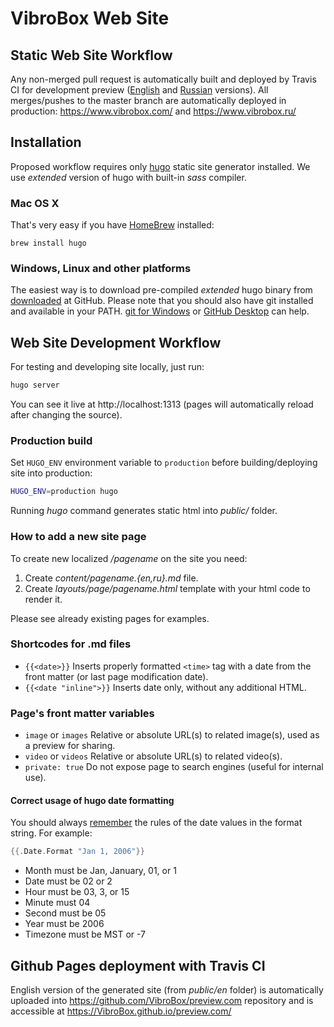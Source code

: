# VibroBox Web Site

## Static Web Site Workflow

Any non-merged pull request is automatically built and deployed by Travis CI for development preview
([English](https://vibrobox.github.io/preview.com/) and [Russian](https://vibrobox.github.io/preview.ru/) versions).
All merges/pushes to the master branch are automatically deployed in production: https://www.vibrobox.com/ and https://www.vibrobox.ru/

## Installation

Proposed workflow requires only [hugo](https://gohugo.io/) static site generator installed. We use *extended* version of hugo with built-in *sass* compiler.

### Mac OS X

That's very easy if you have [HomeBrew](http://brew.sh/) installed:

    brew install hugo

### Windows, Linux and other platforms

The easiest way is to download pre-compiled *extended* hugo binary from [downloaded][Hugo Releases] at GitHub. Please note that you should also have git installed and available in your PATH. [git for Windows](https://git-scm.com/download/win) or [GitHub Desktop](https://desktop.github.com/) can help.

## Web Site Development Workflow

For testing and developing site locally, just run:

```bash
hugo server
```

You can see it live at http://localhost:1313 (pages will automatically reload after changing the source).

### Production build

Set `HUGO_ENV` environment variable to `production` before building/deploying site into production:

```bash
HUGO_ENV=production hugo
```

Running *hugo* command generates static html into *public/* folder.

### How to add a new site page

To create new localized */pagename* on the site you need:

1. Create *content/pagename.{en,ru}.md* file.
2. Create *layouts/page/pagename.html* template with your html code to render it.

Please see already existing pages for examples.

### Shortcodes for .md files

- `{{<date>}}` Inserts properly formatted `<time>` tag with a date from the front matter (or last page modification date).
- `{{<date "inline">}}` Inserts date only, without any additional HTML.

### Page's front matter variables

- `image` or `images` Relative or absolute URL(s) to related image(s), used as a preview for sharing.
- `video` or `videos` Relative or absolute URL(s) to related video(s).
- `private: true` Do not expose page to search engines (useful for internal use).

#### Correct usage of hugo date formatting

You should always [remember](https://www.madboa.com/blog/2016/08/24/hugo-dateformat/) the rules of the date values in the format string. For example:

```go
{{.Date.Format "Jan 1, 2006"}}
```

- Month must be Jan, January, 01, or 1
- Date must be 02 or 2
- Hour must be 03, 3, or 15
- Minute must 04
- Second must be 05
- Year must be 2006
- Timezone must be MST or -7

## Github Pages deployment with Travis CI

English version of the generated site (from *public/en* folder) is automatically uploaded into https://github.com/VibroBox/preview.com repository and is accessible at https://VibroBox.github.io/preview.com/

[Hugo Releases]: https://github.com/gohugoio/hugo/releases
